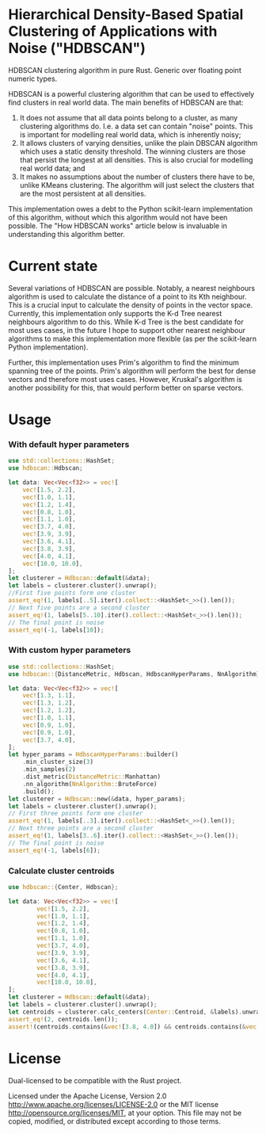 # Hierarchical Density-Based Spatial Clustering of Applications with Noise ("HDBSCAN")

HDBSCAN clustering algorithm in pure Rust. Generic over floating point numeric types.

HDBSCAN is a powerful clustering algorithm that can be used to effectively find clusters in real world data.
The main benefits of HDBSCAN are that:
 1. It does not assume that all data points belong to a cluster, as many clustering algorithms do. I.e. a data set
    can contain "noise" points. This is important for modelling real world data, which is inherently noisy;
 2. It allows clusters of varying densities, unlike the plain DBSCAN algorithm which uses a static density
    threshold. The winning clusters are those that persist the longest at all densities. This is also crucial
    for modelling real world data; and
 3. It makes no assumptions about the number of clusters there have to be, unlike KMeans clustering. The algorithm
    will just select the clusters that are the most persistent at all densities.

This implementation owes a debt to the Python scikit-learn implementation of this algorithm, without which this
algorithm would not have been possible. The "How HDBSCAN works" article below is invaluable in understanding this
algorithm better.

# Current state
Several variations of HDBSCAN are possible. Notably, a nearest neighbours algorithm is used to calculate the distance 
of a point to its Kth neighbour. This is a crucial input to calculate the density of points in the vector space. 
Currently, this implementation only supports the K-d Tree nearest neighbours algorithm to do this. While K-d Tree is 
the best candidate for most uses cases, in the future I hope to support other nearest neighbour algorithms to make this
implementation more flexible (as per the scikit-learn Python implementation).

Further, this implementation uses Prim's algorithm to find the minimum spanning tree of the points. Prim's algorithm 
will perform the best for dense vectors and therefore most uses cases. However, Kruskal's algorithm is another
possibility for this, that would perform better on sparse vectors.

# Usage
### With default hyper parameters
```rust
use std::collections::HashSet;
use hdbscan::Hdbscan;

let data: Vec<Vec<f32>> = vec![
    vec![1.5, 2.2],
    vec![1.0, 1.1],
    vec![1.2, 1.4],
    vec![0.8, 1.0],
    vec![1.1, 1.0],
    vec![3.7, 4.0],
    vec![3.9, 3.9],
    vec![3.6, 4.1],
    vec![3.8, 3.9],
    vec![4.0, 4.1],
    vec![10.0, 10.0],
];
let clusterer = Hdbscan::default(&data);
let labels = clusterer.cluster().unwrap();
//First five points form one cluster
assert_eq!(1, labels[..5].iter().collect::<HashSet<_>>().len());
// Next five points are a second cluster
assert_eq!(1, labels[5..10].iter().collect::<HashSet<_>>().len());
// The final point is noise
assert_eq!(-1, labels[10]);
```

### With custom hyper parameters
```rust
use std::collections::HashSet;
use hdbscan::{DistanceMetric, Hdbscan, HdbscanHyperParams, NnAlgorithm};

let data: Vec<Vec<f32>> = vec![
    vec![1.3, 1.1],
    vec![1.3, 1.2],
    vec![1.2, 1.2],
    vec![1.0, 1.1],
    vec![0.9, 1.0],
    vec![0.9, 1.0],
    vec![3.7, 4.0],
];
let hyper_params = HdbscanHyperParams::builder()
    .min_cluster_size(3)
    .min_samples(2)
    .dist_metric(DistanceMetric::Manhattan)
    .nn_algorithm(NnAlgorithm::BruteForce)
    .build();
let clusterer = Hdbscan::new(&data, hyper_params);
let labels = clusterer.cluster().unwrap();
// First three points form one cluster
assert_eq!(1, labels[..3].iter().collect::<HashSet<_>>().len());
// Next three points are a second cluster
assert_eq!(1, labels[3..6].iter().collect::<HashSet<_>>().len());
// The final point is noise
assert_eq!(-1, labels[6]);
```

### Calculate cluster centroids
```rust
use hdbscan::{Center, Hdbscan};

let data: Vec<Vec<f32>> = vec![
        vec![1.5, 2.2],
        vec![1.0, 1.1],
        vec![1.2, 1.4],
        vec![0.8, 1.0],
        vec![1.1, 1.0],
        vec![3.7, 4.0],
        vec![3.9, 3.9],
        vec![3.6, 4.1],
        vec![3.8, 3.9],
        vec![4.0, 4.1],
        vec![10.0, 10.0],
];
let clusterer = Hdbscan::default(&data);
let labels = clusterer.cluster().unwrap();
let centroids = clusterer.calc_centers(Center::Centroid, &labels).unwrap();
assert_eq!(2, centroids.len());
assert!(centroids.contains(&vec![3.8, 4.0]) && centroids.contains(&vec![1.12, 1.34]));
```

# License
Dual-licensed to be compatible with the Rust project.

Licensed under the Apache License, Version 2.0 http://www.apache.org/licenses/LICENSE-2.0 or the 
MIT license http://opensource.org/licenses/MIT, at your option. This file may not be copied, modified, 
or distributed except according to those terms.
